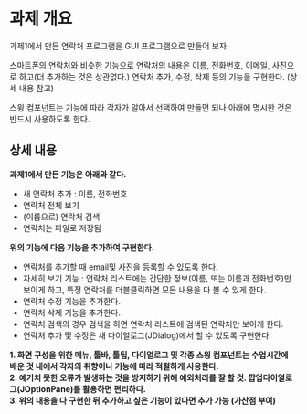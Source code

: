 # 과제 개요

과제1에서 만든 연락처 프로그램을 GUI 프로그램으로 만들어 보자.

스마트폰의 연락처와 비슷한 기능으로 연락처의 내용은 이름, 전화번호, 이메일, 사진으로 하고(더 추가하는 것은 상관없다.) 연락처 추가, 수정, 삭제 등의 기능을 구현한다. (상세 내용 참고)

스윙 컴포넌트는 기능에 따라 각자가 알아서 선택하여 만들면 되나 아래에 명시한 것은 반드시 사용하도록 한다.

 

## 상세 내용

**과제1에서 만든 기능은 아래와 같다.**
- 새 연락처 추가 : 이름, 전화번호
- 연락처 전체 보기
- (이름으로) 연락처 검색
- 연락처는 파일로 저장됨

**위의 기능에 다음 기능을 추가하여 구현한다.**
- 연락처를 추가할 때 email및 사진을 등록할 수 있도록 한다.
- 자세히 보기 기능 : 연락처 리스트에는 간단한 정보(이름, 또는 이름과 전화번호)만 보이게 하고, 특정 연락처를 더블클릭하면 모든 내용을 다 볼 수 있게 한다.
- 연락처 수정 기능을 추가한다.
- 연락처 삭제 기능을 추가한다.
- 연락처 검색의 경우 검색을 하면 연락처 리스트에 검색된 연락처만 보이게 한다.
- 연락처 추가 및 수정은 새 다이얼로그(JDialog)에서 할 수 있도록 구현한다.

**1. 화면 구성을 위한 메뉴, 툴바, 툴팁, 다이얼로그 및 각종 스윙 컴포넌트는 수업시간에 배운 것 내에서 각자의 취향이나 기능에 따라 적절하게 사용한다.**<br>
**2. 예기치 못한 오류가 발생하는 것을 방지하기 위해 예외처리를 잘 할 것. 팝업다이얼로그(JOptionPane)를 활용하면 편리하다.**<br>
**3. 위의 내용을 다 구현한 뒤 추가하고 싶은 기능이 있다면 추가 가능 (가산점 부여)**<br>
